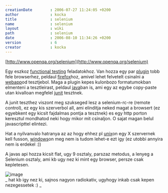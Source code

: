 ```yaml
---
creationDate        : 2006-07-27 11:24:05 +0200 
author              : kocka 
title               : selenium 
name                : selenium 
layout              : wiki 
path                : selenium 
date                : 2006-08-10 11:34:26 +0200 
version             : 6 
creator             : kocka 
---
```

[http://www.openqa.org/selenium](http://www.openqa.org/selenium)

Egy eszkoz [functional testing](functional%20testing.html) feladatokhoz. Van hozza egy par [plugin](plugin.html) tobb fele browserhez, peldaul [firefox](Missing.html)hoz, amivel lehet felvetelt csinalni a [webapp](webapp.html)od tesztjebol. Maga a plugin kepes kulonbozo formatumokban elmenteni a tesztleirast, peldaul [java](java.html)ban is, ami egy az egybe copy-paste utan kivalloan megfelel [junit](junit.html) tesztnek.

A junit teszthez viszont meg szukseged lesz a selenium-rc-re (remote control), ez egy kis szerverbol all, ami elinditja neked magat a browsert (ez egyebkent egy kicsit fajdalmas pontja a tesztnek) es egy http porton keresztul mondhatod neki hogy mikor mit csinaljon. O sajat magan belul javascripttel elintezi.

Hat a nyilvanvalo hatranya az az hogy ehhez pl [unix](unix.html)on egy X szervernek kell fusson, [windows](Windows.html)on meg nem is tudom lehet-e ezt igy (ez utobbi annyira nem is erdekel :))

A javas api hozza kicsit flat, ugy 9 osztaly, parszaz metodus, a lenyeg a Selenium osztaly, ami kb ugy nez ki mint egy browser, persze csak kepletesen.

![image](http://upload.wikimedia.org/wikipedia/commons/thumb/2/2e/Se%2C34.jpg/125px-Se%2C34.jpg)<br/>
_ hat kb igy nez ki, sajnos nagyon radiokativ, ugyhogy inkab csak kepen nezegessetek :) _
